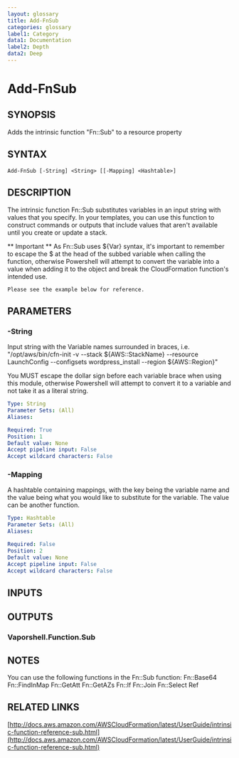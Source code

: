```yaml
---
layout: glossary
title: Add-FnSub
categories: glossary
label1: Category
data1: Documentation
label2: Depth
data2: Deep
---
```


# Add-FnSub

## SYNOPSIS
Adds the intrinsic function "Fn::Sub" to a resource property

## SYNTAX

```
Add-FnSub [-String] <String> [[-Mapping] <Hashtable>]
```

## DESCRIPTION
The intrinsic function Fn::Sub substitutes variables in an input string with values that you specify.
In your templates, you can use this function to construct commands or outputs that include values that aren't available until you create or update a stack.

** Important **
    As Fn::Sub uses ${Var} syntax, it's important to remember to escape the $ at the head of the subbed variable when calling the function, otherwise Powershell will attempt to convert the variable into a value when adding it to the object and break the CloudFormation function's intended use.

    Please see the example below for reference.

## PARAMETERS

### -String
Input string with the Variable names surrounded in braces, i.e.
"/opt/aws/bin/cfn-init -v --stack ${AWS::StackName} --resource LaunchConfig --configsets wordpress_install --region ${AWS::Region}"

You MUST escape the dollar sign before each variable brace when using this module, otherwise Powershell will attempt to convert it to a variable and not take it as a literal string.

```yaml
Type: String
Parameter Sets: (All)
Aliases: 

Required: True
Position: 1
Default value: None
Accept pipeline input: False
Accept wildcard characters: False
```

### -Mapping
A hashtable containing mappings, with the key being the variable name and the value being what you would like to substitute for the variable.
The value can be another function.

```yaml
Type: Hashtable
Parameter Sets: (All)
Aliases: 

Required: False
Position: 2
Default value: None
Accept pipeline input: False
Accept wildcard characters: False
```

## INPUTS

## OUTPUTS

### Vaporshell.Function.Sub

## NOTES
You can use the following functions in the Fn::Sub function:
    Fn::Base64
    Fn::FindInMap
    Fn::GetAtt
    Fn::GetAZs
    Fn::If
    Fn::Join
    Fn::Select
    Ref

## RELATED LINKS

[http://docs.aws.amazon.com/AWSCloudFormation/latest/UserGuide/intrinsic-function-reference-sub.html](http://docs.aws.amazon.com/AWSCloudFormation/latest/UserGuide/intrinsic-function-reference-sub.html)

